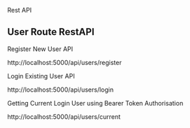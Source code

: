 Rest API

## User Route RestAPI

Register New User API

http://localhost:5000/api/users/register

Login Existing User API

http://localhost:5000/api/users/login

Getting Current Login User using Bearer Token Authorisation

http://localhost:5000/api/users/current
